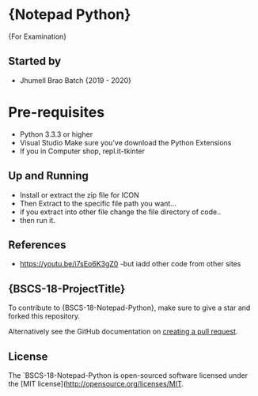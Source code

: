 # {Notepad Python}

{For Examination}

## Started by

- Jhumell Brao Batch  {2019 - 2020}


# Pre-requisites

- Python 3.3.3 or higher
- Visual Studio Make sure you've download the Python Extensions
- If you in Computer shop, repl.it-tkinter

## Up and Running
- Install or extract the zip file for ICON
- Then Extract to the specific file path you want...
- if you extract into other file change the file directory of code..
- then run it. 

## References
-  https://youtu.be/i7sEo6K3gZ0  -but iadd other code from other sites

## {BSCS-18-ProjectTitle}
To contribute to {BSCS-18-Notepad-Python}, make sure to give a star and forked this repository.

Alternatively see the GitHub documentation on [creating a pull request](https://help.github.com/en/github/collaborating-with-issues-and-pull-requests/creating-a-pull-request).

## License
The `BSCS-18-Notepad-Python is open-sourced software licensed under the [MIT license](http://opensource.org/licenses/MIT.
